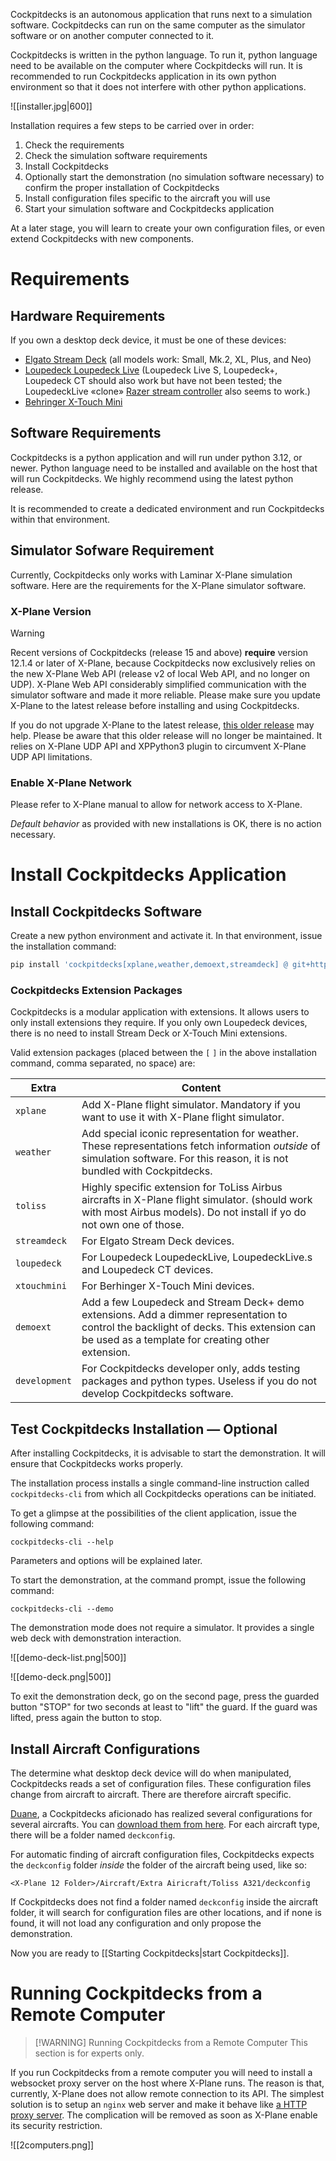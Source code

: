 Cockpitdecks is an autonomous application that runs next to a simulation software. Cockpitdecks can run on the same computer as the simulator software or on another computer connected to it.

Cockpitdecks is written in the python language. To run it, python language need to be available on the computer where Cockpitdecks will run. It is recommended to run Cockpitdecks application in its own python environment so that it does not interfere with other python applications.

![[installer.jpg|600]]

Installation requires a few steps to be carried over in order:

1. Check the requirements
2. Check the simulation software requirements
3. Install Cockpitdecks
4. Optionally start the demonstration (no simulation software necessary) to confirm the proper installation of Cockpitdecks
5. Install configuration files specific to the aircraft you will use
6. Start your simulation software and Cockpitdecks application

At a later stage, you will learn to create your own configuration files, or even extend Cockpitdecks with new components.

# Requirements

## Hardware Requirements

If you own a desktop deck device, it must be one of these devices:

- [Elgato Stream Deck](https://www.elgato.com/us/en/s/welcome-to-stream-deck) (all models work: Small, Mk.2, XL, Plus, and Neo)
- [Loupedeck Loupedeck Live](https://loupedeck.com/products/loupedeck-live/) (Loupedeck Live S, Loupedeck+, Loupedeck CT should also work but have not been tested; the LoupedeckLive «clone»  [Razer stream controller](https://www.razer.com/mena-en/gaming-accessories/razer-stream-controller) also seems to work.)
- [Behringer X-Touch Mini](https://www.behringer.com/product.html?modelCode=0808-AAF)

## Software Requirements

Cockpitdecks is a python application and will run under python 3.12, or newer. Python language need to be installed and available on the host that will run Cockpitdecks. We highly recommend using the latest python release.

It is recommended to create a dedicated environment and run Cockpitdecks within that environment.

## Simulator Sofware Requirement

Currently, Cockpitdecks only works with Laminar X-Plane simulation software. Here are the requirements for the X-Plane simulator software.

### X-Plane Version

> [!WARNING]
> Recent versions of Cockpitdecks (release 15 and above) **require** version 12.1.4 or later of X-Plane, because Cockpitdecks now exclusively relies on the new X-Plane Web API (release v2 of local Web API, and no longer on UDP). X-Plane Web API considerably simplified communication with the simulator software and made it more reliable. Please make sure you update X-Plane to the latest release before installing and using Cockpitdecks.

If you do not upgrade X-Plane to the latest release, [this older release](https://github.com/devleaks/cockpitdecks/tree/BEFORE-XP120104) may help. Please be aware that this older release will no longer be maintained. It relies on X-Plane UDP API and XPPython3 plugin to circumvent X-Plane UDP API limitations.

### Enable X-Plane Network

Please refer to X-Plane manual to allow for network access to X-Plane.

*Default behavior* as provided with new installations is OK, there is no action necessary.

# Install Cockpitdecks Application

## Install Cockpitdecks Software

Create a new python environment and activate it. In that environment, issue the installation command:

```sh
pip install 'cockpitdecks[xplane,weather,demoext,streamdeck] @ git+https://github.com/devleaks/cockpitdecks.git'
```

### Cockpitdecks Extension Packages

Cockpitdecks is a modular application with extensions. It allows users to only install extensions they require. If you only own Loupedeck devices, there is no need to install Stream Deck or X-Touch Mini extensions.

Valid extension packages (placed between the `[` `]` in the above installation command, comma separated, no space) are:

| Extra         | Content                                                                                                                                                                                     |
| ------------- | ------------------------------------------------------------------------------------------------------------------------------------------------------------------------------------------- |
| `xplane`      | Add X-Plane flight simulator. Mandatory if you want to use it with X-Plane flight simulator.                                                                                                |
| `weather`     | Add special iconic representation for weather. These representations fetch information *outside* of simulation software. For this reason, it is not bundled with Cockpitdecks.              |
| `toliss`      | Highly specific extension for ToLiss Airbus aircrafts in X-Plane flight simulator. (should work with most Airbus models). Do not install if yo do not own one of those.                     |
| `streamdeck`  | For Elgato Stream Deck devices.                                                                                                                                                             |
| `loupedeck`   | For Loupedeck LoupedeckLive, LoupedeckLive.s and Loupedeck CT devices.                                                                                                                      |
| `xtouchmini`  | For Berhinger X-Touch Mini devices.                                                                                                                                                         |
| `demoext`     | Add a few Loupedeck and Stream Deck+ demo extensions. Add a dimmer representation to control the backlight of decks. This extension can be used as a template for creating other extension. |
| `development` | For Cockpitdecks developer only, adds testing packages and python types. Useless if you do not develop Cockpitdecks software.                                                               |

## Test Cockpitdecks Installation — Optional

After installing Cockpitdecks, it is advisable to start the demonstration. It will ensure that Cockpitdecks works properly.

The installation process installs a single command-line instruction called `cockpitdecks-cli` from which all Cockpitdecks operations can be initiated.

To get a glimpse at the possibilities of the client application, issue the following command:

```
cockpitdecks-cli --help
```

Parameters and options will be explained later.

To start the demonstration, at the command prompt, issue the following command:

```
cockpitdecks-cli --demo
```

The demonstration mode does not require a simulator. It provides a single web deck with demonstration interaction.

![[demo-deck-list.png|500]]

![[demo-deck.png|500]]

To exit the demonstration deck, go on the second page, press the guarded button "STOP" for two seconds at least to "lift" the guard. If the guard was lifted, press again the button to stop.

## Install Aircraft Configurations

The determine what desktop deck device will do when manipulated, Cockpitdecks reads a set of configuration files. These configuration files change from aircraft to aircraft. There are therefore aircraft specific.

[Duane](https://github.com/dlicudi), a Cockpitdecks aficionado has realized several configurations for several aircrafts. You can [download them from here](https://github.com/dlicudi/cockpitdecks-configs). For each aircraft type, there will be a folder named `deckconfig`.

For automatic finding of aircraft configuration files, Cockpitdecks expects the `deckconfig` folder *inside* the folder of the aircraft being used, like so:

```
<X-Plane 12 Folder>/Aircraft/Extra Airicraft/Toliss A321/deckconfig
```

If Cockpitdecks does not find a folder named `deckconfig` inside the aircraft folder, it will search for configuration files are other locations, and if none is found, it will not load any configuration and only propose the demonstration.

Now you are ready to [[Starting Cockpitdecks|start Cockpitdecks]].

# Running Cockpitdecks from a Remote Computer

> [!WARNING] Running Cockpitdecks from a Remote Computer
> This section is for experts only.

If you run Cockpitdecks from a remote computer you will need to install a websocket proxy server on the host where X-Plane runs. The reason is that, currently, X-Plane does not allow remote connection to its API. The simplest solution is to setup an `nginx` web server and make it behave like [a HTTP proxy server](https://gist.github.com/devleaks/729bda6db10007b844111178694c7971). The complication will be removed as soon as X-Plane enable its security restriction.

![[2computers.png]]
